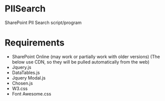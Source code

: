 # PIISearch
SharePoint PII Search script/program

# Requirements
- SharePoint Online (may work or partially work with older versions)
  (The below use CDN, so they will be pulled automatically from the web)
- Jquery.js
- DataTables.js
- Jquery Modal.js
- Chosen.js
- W3.css
- Font Awesome.css
